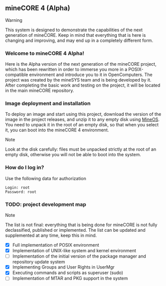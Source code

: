 ## mineCORE 4 (Alpha)

> [!WARNING]
> This system is designed to demonstrate the capabilities of the next generation of mineCORE. Keep in mind that everything that is here is changing and improving, and may end up in a completely different form.

### Welcome to mineCORE 4 Alpha!

Here is the Alpha version of the next generation of the mineCORE project, which has been rewritten in order to immerse you more in a POSIX-compatible environment and introduce you to it in OpenComputers. The project was created by the mineSYS team and is being developed by it.
After completing the basic work and testing on the project, it will be located in the main mineCORE repository.

### Image deployment and installation

To deploy an image and start using this project, download the version of the image in the project releases, and unzip it to any empty disk using [MineOS](https://github.com/IgorTimofeev/MineOS). You need to unpack it in the root of an empty disk, so that when you select it, you can boot into the mineCORE 4 environment.

> [!NOTE]
> Look at the disk carefully: files must be unpacked strictly at the root of an empty disk, otherwise you will not be able to boot into the system.

### How do I log in?

Use the following data for authorization

```
Login: root
Password: root
```

### TODO: project development map

> [!NOTE]
> The list is not final: everything that is being done for mineCORE is not fully declassified, published or implemented. The list can be updated and supplemented at any time, keep this in mind.

- [x] Full implementation of POSIX environment
- [x] Implementation of UNIX-like system and kernel environment
- [ ] Implementation of the initial version of the package manager and repository update system
- [x] Implementing Groups and User Rights in UserMgr
- [x] Executing commands and scripts as superuser (sudo)
- [ ] Implementation of MTAR and PKG support in the system
